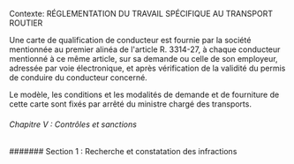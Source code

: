 Contexte: RÉGLEMENTATION DU TRAVAIL SPÉCIFIQUE AU TRANSPORT ROUTIER

Une carte de qualification de conducteur est fournie par la société mentionnée au premier alinéa de l'article R. 3314-27, à chaque conducteur mentionné à ce même article, sur sa demande ou celle de son employeur, adressée par voie électronique, et après vérification de la validité du permis de conduire du conducteur concerné.

Le modèle, les conditions et les modalités de demande et de fourniture de cette carte sont fixés par arrêté du ministre chargé des transports.

###### Chapitre V : Contrôles et sanctions

####### Section 1 : Recherche et constatation des infractions